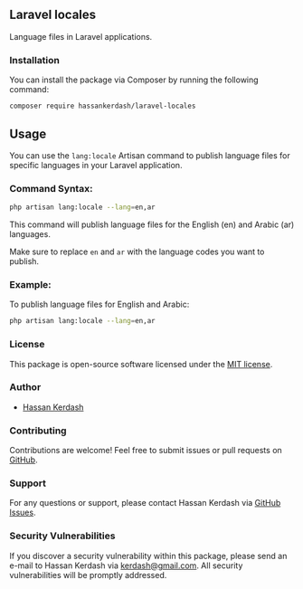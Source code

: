 ## Laravel locales
Language files in Laravel applications.

### Installation
You can install the package via Composer by running the following command:

```
composer require hassankerdash/laravel-locales
```

## Usage

You can use the `lang:locale` Artisan command to publish language files for specific languages in your Laravel application.

### Command Syntax:

```bash
php artisan lang:locale --lang=en,ar
```

This command will publish language files for the English (en) and Arabic (ar) languages.

Make sure to replace `en` and `ar` with the language codes you want to publish.

### Example:

To publish language files for English and Arabic:

```bash
php artisan lang:locale --lang=en,ar
```

### License
This package is open-source software licensed under the [MIT license](https://opensource.org/licenses/MIT).

### Author
- [Hassan Kerdash](https://github.com/kerdash)

### Contributing
Contributions are welcome! Feel free to submit issues or pull requests on [GitHub](https://github.com/kerdash/laravel-locales).

### Support
For any questions or support, please contact Hassan Kerdash via [GitHub Issues](https://github.com/kerdash/laravel-locales/issues).


### Security Vulnerabilities
If you discover a security vulnerability within this package, please send an e-mail to Hassan Kerdash via [kerdash@gmail.com](mailto:kerdash@gmail.com). All security vulnerabilities will be promptly addressed.
